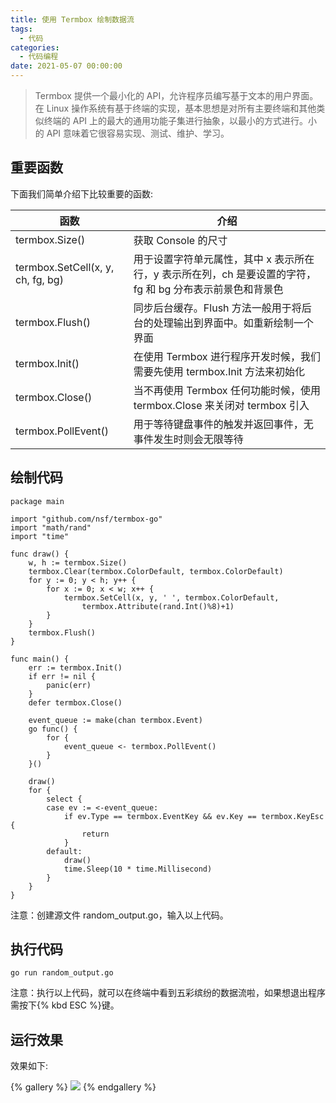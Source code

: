```yaml
---
title: 使用 Termbox 绘制数据流
tags:
  - 代码
categories:
  - 代码编程
date: 2021-05-07 00:00:00
---
```


> Termbox 提供一个最小化的 API，允许程序员编写基于文本的用户界面。在 Linux 操作系统有基于终端的实现，基本思想是对所有主要终端和其他类似终端的 API 上的最大的通用功能子集进行抽象，以最小的方式进行。小的 API 意味着它很容易实现、测试、维护、学习。

<!-- more -->

## 重要函数

下面我们简单介绍下比较重要的函数:

| 函数 | 介绍 |
| - | - |
| termbox.Size() | 获取 Console 的尺寸 |
| termbox.SetCell(x, y, ch, fg, bg) | 用于设置字符单元属性，其中 x 表示所在行，y 表示所在列，ch 是要设置的字符，fg 和 bg 分布表示前景色和背景色 |
| termbox.Flush() | 同步后台缓存。Flush 方法一般用于将后台的处理输出到界面中。如重新绘制一个界面 |
| termbox.Init() | 在使用 Termbox 进行程序开发时候，我们需要先使用 termbox.Init 方法来初始化 |
| termbox.Close() | 当不再使用 Termbox 任何功能时候，使用 termbox.Close 来关闭对 termbox 引入 |
| termbox.PollEvent() | 用于等待键盘事件的触发并返回事件，无事件发生时则会无限等待 |

## 绘制代码

```
package main

import "github.com/nsf/termbox-go"
import "math/rand"
import "time"

func draw() {
    w, h := termbox.Size()
    termbox.Clear(termbox.ColorDefault, termbox.ColorDefault)
    for y := 0; y < h; y++ {
        for x := 0; x < w; x++ {
            termbox.SetCell(x, y, ' ', termbox.ColorDefault,
                termbox.Attribute(rand.Int()%8)+1)
        }
    }
    termbox.Flush()
}

func main() {
    err := termbox.Init()
    if err != nil {
        panic(err)
    }
    defer termbox.Close()

    event_queue := make(chan termbox.Event)
    go func() {
        for {
            event_queue <- termbox.PollEvent()
        }
    }()

    draw()
    for {
        select {
        case ev := <-event_queue:
            if ev.Type == termbox.EventKey && ev.Key == termbox.KeyEsc {
                return
            }
        default:
            draw()
            time.Sleep(10 * time.Millisecond)
        }
    }
}
```

注意：创建源文件 random_output.go，输入以上代码。

## 执行代码

```
go run random_output.go
```

注意：执行以上代码，就可以在终端中看到五彩缤纷的数据流啦，如果想退出程序需按下{% kbd ESC %}键。

## 运行效果

效果如下:

{% gallery %}
![](https://cdn.dusays.com/2021/05/339-1.jpg/1)
{% endgallery %}
